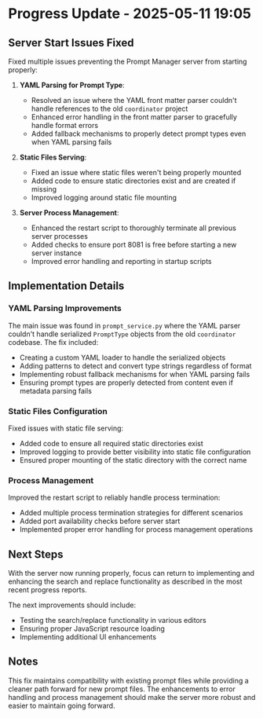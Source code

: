 # Progress Update - 2025-05-11 19:05

## Server Start Issues Fixed

Fixed multiple issues preventing the Prompt Manager server from starting properly:

1. **YAML Parsing for Prompt Type**: 
   - Resolved an issue where the YAML front matter parser couldn't handle references to the old `coordinator` project
   - Enhanced error handling in the front matter parser to gracefully handle format errors
   - Added fallback mechanisms to properly detect prompt types even when YAML parsing fails

2. **Static Files Serving**:
   - Fixed an issue where static files weren't being properly mounted
   - Added code to ensure static directories exist and are created if missing
   - Improved logging around static file mounting

3. **Server Process Management**:
   - Enhanced the restart script to thoroughly terminate all previous server processes
   - Added checks to ensure port 8081 is free before starting a new server instance
   - Improved error handling and reporting in startup scripts

## Implementation Details

### YAML Parsing Improvements

The main issue was found in `prompt_service.py` where the YAML parser couldn't handle serialized `PromptType` objects from the old `coordinator` codebase. The fix included:

- Creating a custom YAML loader to handle the serialized objects
- Adding patterns to detect and convert type strings regardless of format
- Implementing robust fallback mechanisms for when YAML parsing fails
- Ensuring prompt types are properly detected from content even if metadata parsing fails

### Static Files Configuration

Fixed issues with static file serving:

- Added code to ensure all required static directories exist
- Improved logging to provide better visibility into static file configuration
- Ensured proper mounting of the static directory with the correct name

### Process Management

Improved the restart script to reliably handle process termination:

- Added multiple process termination strategies for different scenarios
- Added port availability checks before server start
- Implemented proper error handling for process management operations

## Next Steps

With the server now running properly, focus can return to implementing and enhancing the search and replace functionality as described in the most recent progress reports.

The next improvements should include:
- Testing the search/replace functionality in various editors
- Ensuring proper JavaScript resource loading
- Implementing additional UI enhancements

## Notes

This fix maintains compatibility with existing prompt files while providing a cleaner path forward for new prompt files. The enhancements to error handling and process management should make the server more robust and easier to maintain going forward.
